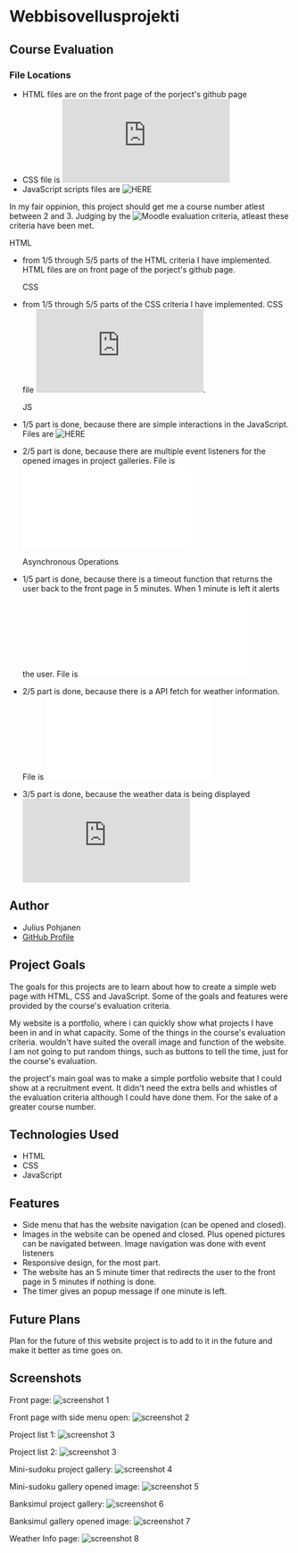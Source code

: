 # Webbisovellusprojekti
 
## Course Evaluation

### File Locations
- HTML files are on the front page of the porject's github page
- CSS file is ![HERE](https://github.com/JuliusPohjanen/JuliusPohjanen.github.io/blob/main/css/style.css)
- JavaScript scripts files are ![HERE](https://github.com/JuliusPohjanen/JuliusPohjanen.github.io/tree/main/assets/scripts)

In my fair oppinion, this project should get me a course number atlest between 2 and 3. 
Judging by the ![Moodle evaluation criteria](https://jukkapne.github.io/WebOhjelmoinninPerusteet/), atleast these criteria have been met.

  HTML
- from 1/5 through 5/5 parts of the HTML criteria I have implemented. HTML files are on front page of the porject's github page.
  
  
  CSS
- from 1/5 through 5/5 parts of the CSS criteria I have implemented. CSS file ![HERE](https://github.com/JuliusPohjanen/JuliusPohjanen.github.io/blob/main/css/style.css).
  
  
  JS
- 1/5 part is done, because there are simple interactions in the JavaScript. Files are ![HERE]([https://github.com/JuliusPohjanen/JuliusPohjanen.github.io/blob/main/assets/scripts/)
- 2/5 part is done, because there are multiple event listeners for the opened images in project galleries. File is ![HERE]([https://github.com/JuliusPohjanen/JuliusPohjanen.github.io/blob/main/assets/scripts/timer_scripts.js)
  
  
  Asynchronous Operations
- 1/5 part is done, because there is a timeout function that returns the user back to the front page in 5 minutes.
  When 1 minute is left it alerts the user. File is ![HERE]([https://github.com/JuliusPohjanen/JuliusPohjanen.github.io/blob/main/assets/scripts/timer_scripts.js)
- 2/5 part is done, because there is a API fetch for weather information. File is ![HERE]([https://github.com/JuliusPohjanen/JuliusPohjanen.github.io/blob/main/assets/scripts/Weather_API_script.js)
- 3/5 part is done, because the weather data is being displayed ![HERE](https://github.com/JuliusPohjanen/JuliusPohjanen.github.io/blob/main/WeatherInformation.html)

## Author

- Julius Pohjanen
- [GitHub Profile](https://github.com/JuliusPohjanen)

## Project Goals

The goals for this projects are to learn about how to create a simple web page with HTML, CSS and JavaScript.
Some of the goals and features were provided by the course's evaluation criteria. 

My website is a portfolio, where i can quickly show what projects I have been in and in what capacity.
Some of the things in the course's evaluation criteria. wouldn't have suited the overall image and function of the website.
I am not going to put random things, such as buttons to tell the time, just for the course's evaluation.

the project's main goal was to make a simple portfolio website that I could show at a recruitment event. 
It didn't need the extra bells and whistles of the evaluation criteria although I could have done them. For the sake of
a greater course number.

## Technologies Used

- HTML
- CSS
- JavaScript

## Features

- Side menu that has the website navigation (can be opened and closed).
- Images in the website can be opened and closed. Plus opened pictures can be navigated between.
  Image navigation was done with event listeners
- Responsive design, for the most part.
- The website has an 5 minute timer that redirects the user to the front page in 5 minutes if nothing is done.
- The timer gives an popup message if one minute is left.

## Future Plans

Plan for the future of this website project is to add to it in the future and make it better as time goes on.

## Screenshots
Front page:
![screenshot 1](https://github.com/JuliusPohjanen/JuliusPohjanen.github.io/blob/main/assets/pictures/Frontpage.jpg)

Front page with side menu open:
![screenshot 2](https://github.com/JuliusPohjanen/JuliusPohjanen.github.io/blob/main/assets/pictures/Frontpage_sidemenu.jpg)

Project list 1:
![screenshot 3](https://github.com/JuliusPohjanen/JuliusPohjanen.github.io/blob/main/assets/pictures/projectlist1.jpg)

Project list 2:
![screenshot 3](https://github.com/JuliusPohjanen/JuliusPohjanen.github.io/blob/main/assets/pictures/projectlist2.jpg)

Mini-sudoku project gallery:
![screenshot 4](https://github.com/JuliusPohjanen/JuliusPohjanen.github.io/blob/main/assets/pictures/minisudokugallery.jpg)

Mini-sudoku gallery opened image:
![screenshot 5](https://github.com/JuliusPohjanen/JuliusPohjanen.github.io/blob/main/assets/pictures/minisudokuopenedimage.jpg)

Banksimul project gallery:
![screenshot 6](https://github.com/JuliusPohjanen/JuliusPohjanen.github.io/blob/main/assets/pictures/banksimulgallery.jpg)

Banksimul gallery opened image:
![screenshot 7](https://github.com/JuliusPohjanen/JuliusPohjanen.github.io/blob/main/assets/pictures/banksimulopenedimage.jpg)

Weather Info page:
![screenshot 8](https://github.com/JuliusPohjanen/JuliusPohjanen.github.io/blob/main/assets/pictures/WeatherInfo.jpg)
